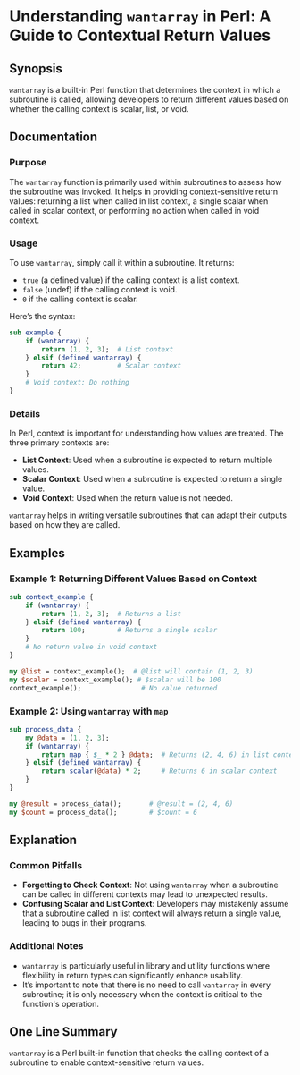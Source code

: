 <!--
Meta Description: # Understanding `wantarray` in Perl: A Guide to Contextual Return Values ## Synopsis `wantarray` is a built-in Perl function that determines the conte...
Meta Keywords: context, wantarray, return, scalar, list
-->

# Understanding `wantarray` in Perl: A Guide to Contextual Return Values

## Synopsis
`wantarray` is a built-in Perl function that determines the context in which a subroutine is called, allowing developers to return different values based on whether the calling context is scalar, list, or void.

## Documentation

### Purpose
The `wantarray` function is primarily used within subroutines to assess how the subroutine was invoked. It helps in providing context-sensitive return values: returning a list when called in list context, a single scalar when called in scalar context, or performing no action when called in void context.

### Usage
To use `wantarray`, simply call it within a subroutine. It returns:
- `true` (a defined value) if the calling context is a list context.
- `false` (undef) if the calling context is void.
- `0` if the calling context is scalar.

Here’s the syntax:
```perl
sub example {
    if (wantarray) {
        return (1, 2, 3);  # List context
    } elsif (defined wantarray) {
        return 42;         # Scalar context
    }
    # Void context: Do nothing
}
```

### Details
In Perl, context is important for understanding how values are treated. The three primary contexts are:
- **List Context**: Used when a subroutine is expected to return multiple values.
- **Scalar Context**: Used when a subroutine is expected to return a single value.
- **Void Context**: Used when the return value is not needed.

`wantarray` helps in writing versatile subroutines that can adapt their outputs based on how they are called.

## Examples

### Example 1: Returning Different Values Based on Context
```perl
sub context_example {
    if (wantarray) {
        return (1, 2, 3);  # Returns a list
    } elsif (defined wantarray) {
        return 100;        # Returns a single scalar
    }
    # No return value in void context
}

my @list = context_example();  # @list will contain (1, 2, 3)
my $scalar = context_example(); # $scalar will be 100
context_example();               # No value returned
```

### Example 2: Using `wantarray` with `map`
```perl
sub process_data {
    my @data = (1, 2, 3);
    if (wantarray) {
        return map { $_ * 2 } @data;  # Returns (2, 4, 6) in list context
    } elsif (defined wantarray) {
        return scalar(@data) * 2;     # Returns 6 in scalar context
    }
}

my @result = process_data();       # @result = (2, 4, 6)
my $count = process_data();        # $count = 6
```

## Explanation
### Common Pitfalls
- **Forgetting to Check Context**: Not using `wantarray` when a subroutine can be called in different contexts may lead to unexpected results.
- **Confusing Scalar and List Context**: Developers may mistakenly assume that a subroutine called in list context will always return a single value, leading to bugs in their programs.

### Additional Notes
- `wantarray` is particularly useful in library and utility functions where flexibility in return types can significantly enhance usability.
- It’s important to note that there is no need to call `wantarray` in every subroutine; it is only necessary when the context is critical to the function's operation.

## One Line Summary
`wantarray` is a Perl built-in function that checks the calling context of a subroutine to enable context-sensitive return values.